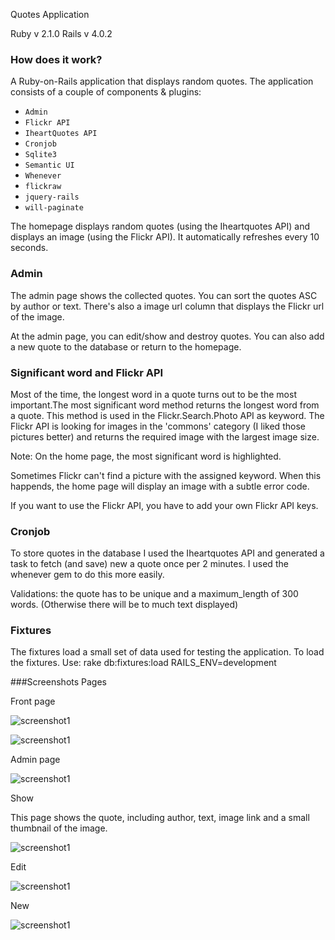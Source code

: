 Quotes Application

Ruby  v 2.1.0
Rails v 4.0.2


### How does it work?
A Ruby-on-Rails application that displays random quotes. The application consists of a couple of components & plugins:

* `Admin`
* `Flickr API`
* `IheartQuotes API`
* `Cronjob`
* `Sqlite3`
* `Semantic UI`
* `Whenever`
* `flickraw`
* `jquery-rails`
* `will-paginate`


The homepage displays random quotes (using the Iheartquotes API) and displays an image (using the Flickr API). It automatically refreshes every 10 seconds.

### Admin
The admin page shows the collected quotes. You can sort the quotes ASC by author or text. There's also a image url column that displays the Flickr url of the image.

At the admin page, you can edit/show and destroy quotes. You can also add a new quote to the database or return to the homepage.


### Significant word and Flickr API
Most of the time, the longest word in a quote turns out to be the most important.The most significant word method returns the longest word from a quote. This method is used in the Flickr.Search.Photo API as keyword. The Flickr API is looking for images in the 'commons' category (I liked those pictures better) and returns the required image with the largest image size.

Note: On the home page, the most significant word is highlighted.

Sometimes Flickr can't find a picture with the assigned keyword. When this happends, the home page will display an image with a subtle error code.

If you want to use the Flickr API, you have to add your own Flickr API keys.

### Cronjob
To store quotes in the database I used the Iheartquotes API and generated a task to fetch (and save) new a quote once per 2 minutes. I used the whenever gem to do this more easily.

Validations: the quote has to be unique and a maximum_length of 300 words. (Otherwise there will be to much text displayed)



### Fixtures
The fixtures load a small set of data used for testing the application. To load the fixtures. Use: rake db:fixtures:load RAILS_ENV=development

###Screenshots Pages

Front page

![screenshot1](https://raw2.github.com/Lieke22/Quotes/master/app/assets/images/Home.jpg)

![screenshot1](https://raw2.github.com/Lieke22/Quotes/master/app/assets/images/Fullscreen.jpg)

Admin page

![screenshot1](https://raw2.github.com/Lieke22/Quotes/master/app/assets/images/admin.jpg)


Show

This page shows the quote, including author, text, image link and a small thumbnail of the image.

![screenshot1](https://raw2.github.com/Lieke22/Quotes/master/app/assets/images/Show.jpg)


Edit

![screenshot1](https://raw2.github.com/Lieke22/Quotes/master/app/assets/images/edit.jpg)


New

![screenshot1](https://raw2.github.com/Lieke22/Quotes/master/app/assets/images/Screenshot%20from%202014-01-08%2012:46:36.png)


